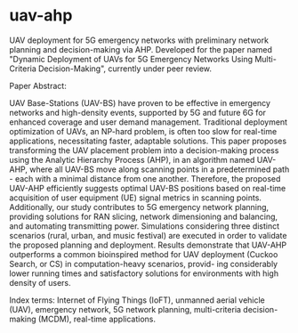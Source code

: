 # uav-ahp

UAV deployment for 5G emergency networks with preliminary network planning and decision-making via AHP. Developed for the paper named "Dynamic Deployment of UAVs for 5G Emergency Networks Using Multi-Criteria Decision-Making", 
currently under peer review.

Paper Abstract:

UAV Base-Stations (UAV-BS) have proven to be effective in 
emergency networks and high-density events, supported
by 5G and future 6G for enhanced coverage and user demand
management. Traditional deployment optimization of UAVs, an
NP-hard problem, is often too slow for real-time applications,
necessitating faster, adaptable solutions. This paper proposes
transforming the UAV placement problem into a decision-making
process using the Analytic Hierarchy Process (AHP), in an
algorithm named UAV-AHP, where all UAV-BS move along
scanning points in a predetermined path - each with a minimal
distance from one another. Therefore, the proposed UAV-AHP
efficiently suggests optimal UAV-BS positions based on real-time
acquisition of user equipment (UE) signal metrics in scanning
points. Additionally, our study contributes to 5G emergency
network planning, providing solutions for RAN slicing, network
dimensioning and balancing, and automating transmitting power.
Simulations considering three distinct scenarios (rural, urban,
and music festival) are executed in order to validate the proposed
planning and deployment. Results demonstrate that UAV-AHP
outperforms a common bioinspired method for UAV deployment
(Cuckoo Search, or CS) in computation-heavy scenarios, provid-
ing considerably lower running times and satisfactory solutions
for environments with high density of users.

Index terms: Internet of Flying Things (IoFT), unmanned
aerial vehicle (UAV), emergency network, 5G network planning,
multi-criteria decision-making (MCDM), real-time applications.
